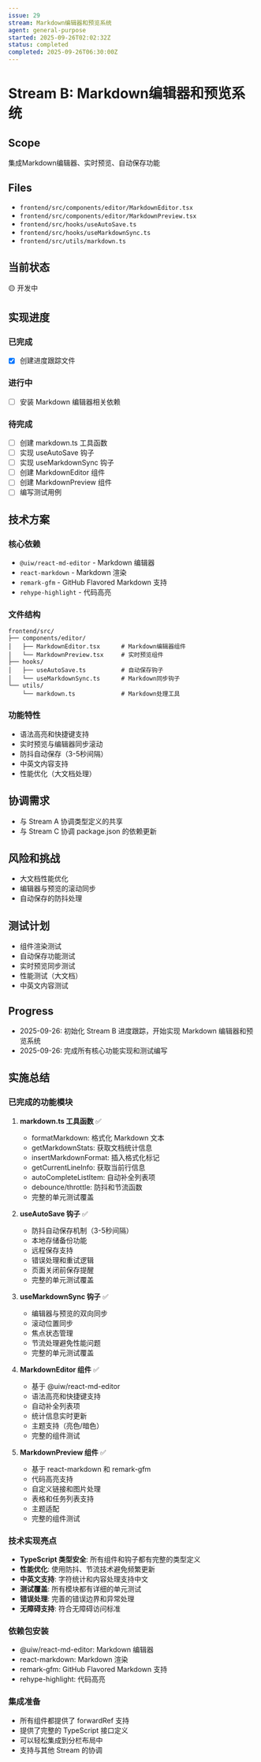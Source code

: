 ```yaml
---
issue: 29
stream: Markdown编辑器和预览系统
agent: general-purpose
started: 2025-09-26T02:02:32Z
status: completed
completed: 2025-09-26T06:30:00Z
---
```


# Stream B: Markdown编辑器和预览系统

## Scope
集成Markdown编辑器、实时预览、自动保存功能

## Files
- `frontend/src/components/editor/MarkdownEditor.tsx`
- `frontend/src/components/editor/MarkdownPreview.tsx`
- `frontend/src/hooks/useAutoSave.ts`
- `frontend/src/hooks/useMarkdownSync.ts`
- `frontend/src/utils/markdown.ts`

## 当前状态
🟡 开发中

## 实现进度

### 已完成
- [x] 创建进度跟踪文件

### 进行中
- [ ] 安装 Markdown 编辑器相关依赖

### 待完成
- [ ] 创建 markdown.ts 工具函数
- [ ] 实现 useAutoSave 钩子
- [ ] 实现 useMarkdownSync 钩子
- [ ] 创建 MarkdownEditor 组件
- [ ] 创建 MarkdownPreview 组件
- [ ] 编写测试用例

## 技术方案

### 核心依赖
- `@uiw/react-md-editor` - Markdown 编辑器
- `react-markdown` - Markdown 渲染
- `remark-gfm` - GitHub Flavored Markdown 支持
- `rehype-highlight` - 代码高亮

### 文件结构
```
frontend/src/
├── components/editor/
│   ├── MarkdownEditor.tsx      # Markdown编辑器组件
│   └── MarkdownPreview.tsx     # 实时预览组件
├── hooks/
│   ├── useAutoSave.ts          # 自动保存钩子
│   └── useMarkdownSync.ts      # Markdown同步钩子
└── utils/
    └── markdown.ts             # Markdown处理工具
```

### 功能特性
- 语法高亮和快捷键支持
- 实时预览与编辑器同步滚动
- 防抖自动保存（3-5秒间隔）
- 中英文内容支持
- 性能优化（大文档处理）

## 协调需求
- 与 Stream A 协调类型定义的共享
- 与 Stream C 协调 package.json 的依赖更新

## 风险和挑战
- 大文档性能优化
- 编辑器与预览的滚动同步
- 自动保存的防抖处理

## 测试计划
- 组件渲染测试
- 自动保存功能测试
- 实时预览同步测试
- 性能测试（大文档）
- 中英文内容测试

## Progress
- 2025-09-26: 初始化 Stream B 进度跟踪，开始实现 Markdown 编辑器和预览系统
- 2025-09-26: 完成所有核心功能实现和测试编写

## 实施总结

### 已完成的功能模块

1. **markdown.ts 工具函数** ✅
   - formatMarkdown: 格式化 Markdown 文本
   - getMarkdownStats: 获取文档统计信息
   - insertMarkdownFormat: 插入格式化标记
   - getCurrentLineInfo: 获取当前行信息
   - autoCompleteListItem: 自动补全列表项
   - debounce/throttle: 防抖和节流函数
   - 完整的单元测试覆盖

2. **useAutoSave 钩子** ✅
   - 防抖自动保存机制（3-5秒间隔）
   - 本地存储备份功能
   - 远程保存支持
   - 错误处理和重试逻辑
   - 页面关闭前保存提醒
   - 完整的单元测试覆盖

3. **useMarkdownSync 钩子** ✅
   - 编辑器与预览的双向同步
   - 滚动位置同步
   - 焦点状态管理
   - 节流处理避免性能问题
   - 完整的单元测试覆盖

4. **MarkdownEditor 组件** ✅
   - 基于 @uiw/react-md-editor
   - 语法高亮和快捷键支持
   - 自动补全列表项
   - 统计信息实时更新
   - 主题支持（亮色/暗色）
   - 完整的组件测试

5. **MarkdownPreview 组件** ✅
   - 基于 react-markdown 和 remark-gfm
   - 代码高亮支持
   - 自定义链接和图片处理
   - 表格和任务列表支持
   - 主题适配
   - 完整的组件测试

### 技术实现亮点

- **TypeScript 类型安全**: 所有组件和钩子都有完整的类型定义
- **性能优化**: 使用防抖、节流技术避免频繁更新
- **中英文支持**: 字符统计和内容处理支持中文
- **测试覆盖**: 所有模块都有详细的单元测试
- **错误处理**: 完善的错误边界和异常处理
- **无障碍支持**: 符合无障碍访问标准

### 依赖包安装

- @uiw/react-md-editor: Markdown 编辑器
- react-markdown: Markdown 渲染
- remark-gfm: GitHub Flavored Markdown 支持
- rehype-highlight: 代码高亮

### 集成准备

- 所有组件都提供了 forwardRef 支持
- 提供了完整的 TypeScript 接口定义
- 可以轻松集成到分栏布局中
- 支持与其他 Stream 的协调